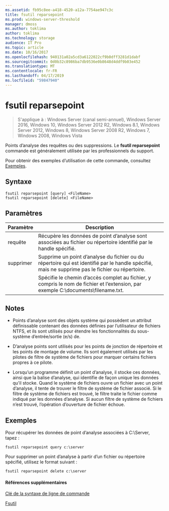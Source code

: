 ```yaml
---
ms.assetid: fb95c8ee-a418-4520-a12a-7754ae947c3c
title: fsutil reparsepoint
ms.prod: windows-server-threshold
manager: dmoss
ms.author: toklima
author: toklima
ms.technology: storage
audience: IT Pro
ms.topic: article
ms.date: 10/16/2017
ms.openlocfilehash: 940131a02a5cd3a6122022cf9b0dff3281d1dabf
ms.sourcegitcommit: 0d0b32c8986ba7db9536e0b8648d4ddf9b03e452
ms.translationtype: MT
ms.contentlocale: fr-FR
ms.lasthandoff: 04/17/2019
ms.locfileid: "59847940"
---
```

# <a name="fsutil-reparsepoint"></a>fsutil reparsepoint
>S'applique à : Windows Server (canal semi-annuel), Windows Server 2016, Windows 10, Windows Server 2012 R2, Windows 8.1, Windows Server 2012, Windows 8, Windows Server 2008 R2, Windows 7, Windows 2008, Windows Vista

Points d’analyse des requêtes ou des suppressions.  Le **fsutil reparsepoint** commande est généralement utilisée par les professionnels du support.

Pour obtenir des exemples d’utilisation de cette commande, consultez [Exemples](#BKMK_examples).

## <a name="syntax"></a>Syntaxe

```
fsutil reparsepoint [query] <FileName>
fsutil reparsepoint [delete] <FileName>
```

## <a name="parameters"></a>Paramètres

|Paramètre|Description|
|-------------|---------------|
|requête|Récupère les données de point d’analyse sont associées au fichier ou répertoire identifié par le handle spécifié.|
|supprimer|Supprime un point d’analyse du fichier ou du répertoire qui est identifié par le handle spécifié, mais ne supprime pas le fichier ou répertoire.|
|<FileName>|Spécifie le chemin d’accès complet au fichier, y compris le nom de fichier et l’extension, par exemple C:\documents\filename.txt.|

## <a name="remarks"></a>Notes

-   Points d’analyse sont des objets système qui possèdent un attribut définissable contenant des données définies par l’utilisateur de fichiers NTFS, et ils sont utilisés pour étendre les fonctionnalités du sous-système d’entrée/sortie (e/s) de.

-   D’analyse points sont utilisés pour les points de jonction de répertoire et les points de montage de volume. Ils sont également utilisés par les pilotes de filtre de système de fichiers pour marquer certains fichiers propres à ce pilote.

-   Lorsqu’un programme définit un point d’analyse, il stocke ces données, ainsi que la balise d’analyse, qui identifie de façon unique les données qu’il stocke. Quand le système de fichiers ouvre un fichier avec un point d’analyse, il tente de trouver le filtre de système de fichier associé. Si le filtre de système de fichiers est trouvé, le filtre traite le fichier comme indiqué par les données d’analyse. Si aucun filtre de système de fichiers n’est trouvé, l’opération d’ouverture de fichier échoue.

## <a name="BKMK_examples"></a>Exemples
Pour récupérer les données de point d’analyse associées à C:\Server, tapez :

```
fsutil reparsepoint query c:\server
```

Pour supprimer un point d’analyse à partir d’un fichier ou répertoire spécifié, utilisez le format suivant :

```
fsutil reparsepoint delete c:\server
```

#### <a name="additional-references"></a>Références supplémentaires
[Clé de la syntaxe de ligne de commande](Command-Line-Syntax-Key.md)

[Fsutil](Fsutil.md)



